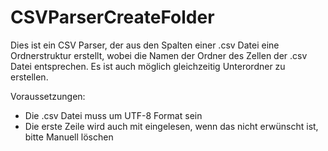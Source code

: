 # CSVParserCreateFolder
Dies ist ein CSV Parser, der aus den Spalten einer .csv Datei eine Ordnerstruktur erstellt, wobei die Namen der Ordner des Zellen der .csv Datei entsprechen. Es ist auch möglich gleichzeitig Unterordner zu erstellen.

Voraussetzungen:
- Die .csv Datei muss um UTF-8 Format sein
- Die erste Zeile wird auch mit eingelesen, wenn das nicht erwünscht ist, bitte Manuell löschen
